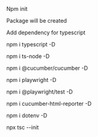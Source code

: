 Npm init 

Package will be created

Add dependency for typescript

npm i typescript -D

npm i ts-node -D

npm i @cucumber/cucumber -D

npm i playwright -D

npm i @playwright/test -D

npm i cucumber-html-reporter -D

npm i dotenv -D

npx tsc --init
